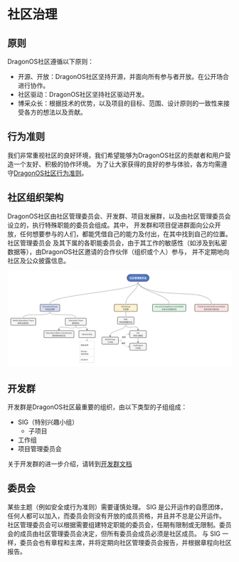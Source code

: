 # 社区治理

## 原则

DragonOS社区遵循以下原则：

- 开源、开放：DragonOS社区坚持开源，并面向所有参与者开放。在公开场合进行协作。
- 社区驱动：DragonOS社区坚持社区驱动开发。
- 博采众长：根据技术的优势，以及项目的目标、范围、设计原则的一致性来接受各方的想法以及贡献。


## 行为准则

我们非常重视社区的良好环境，我们希望能够为DragonOS社区的贡献者和用户营造一个友好、积极的协作环境。
为了让大家获得的良好的参与体验，各方均需遵守[DragonOS社区行为准则](/contributors/code_of_conduct.md)。

## 社区组织架构

DragonOS社区由社区管理委员会、开发群、项目发展群，以及由社区管理委员会设立的，执行特殊职能的委员会组成。其中，
开发群和项目促进群面向公众开放，任何想要参与的人们，都能凭借自己的能力及付出，在其中找到自己的位置。社区管理委员会
及其下属的各职能委员会，由于其工作的敏感性（如涉及到私密数据等），由DragonOS社区邀请的合作伙伴（组织或个人）参与，
并不定期地向社区及公众披露信息。

![社区组织架构](./images/gov_architecture.jpg)

## 开发群

开发群是DragonOS社区最重要的组织，由以下类型的子组组成：
- SIG（特别兴趣小组）
  - 子项目
- 工作组
- 项目管理委员会

关于开发群的进一步介绍，请转到[开发群文档](./dev-group.md)

## 委员会

某些主题（例如安全或行为准则）需要谨慎处理。 SIG 是公开运作的自愿团体，任何人都可以加入，而委员会则没有开放的成员资格，并且并不总是公开运作。
社区管理委员会可以根据需要组建特定职能的委员会，任期有限制或无限制。委员会的成员由社区管理委员会决定，但所有委员会成员必须是社区成员。
与 SIG 一样，委员会也有章程和主席，并将定期向社区管理委员会报告，并根据章程向社区报告。
